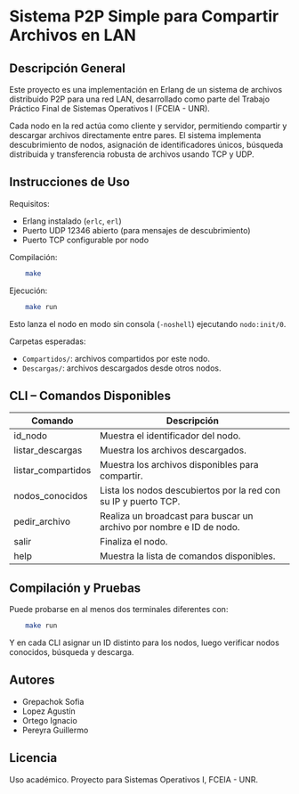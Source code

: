 Sistema P2P Simple para Compartir Archivos en LAN
=================================================

Descripción General
-------------------

Este proyecto es una implementación en Erlang de un sistema de archivos distribuido P2P para una red LAN, desarrollado como parte del Trabajo Práctico Final de Sistemas Operativos I (FCEIA - UNR).

Cada nodo en la red actúa como cliente y servidor, permitiendo compartir y descargar archivos directamente entre pares. El sistema implementa descubrimiento de nodos, asignación de identificadores únicos, búsqueda distribuida y transferencia robusta de archivos usando TCP y UDP.

Instrucciones de Uso
--------------------

Requisitos:
- Erlang instalado (`erlc`, `erl`)
- Puerto UDP 12346 abierto (para mensajes de descubrimiento)
- Puerto TCP configurable por nodo

Compilación:
```bash
    make
```

Ejecución:
```bash
    make run
```
Esto lanza el nodo en modo sin consola (`-noshell`) ejecutando `nodo:init/0`.

Carpetas esperadas:
- `Compartidos/`: archivos compartidos por este nodo.
- `Descargas/`: archivos descargados desde otros nodos.

CLI – Comandos Disponibles
--------------------------

| Comando               | Descripción                                                                 |
|-----------------------|-----------------------------------------------------------------------------|
| id_nodo              | Muestra el identificador del nodo.                                          |
| listar_descargas     | Muestra los archivos descargados.                                           |
| listar_compartidos   | Muestra los archivos disponibles para compartir.                            |
| nodos_conocidos      | Lista los nodos descubiertos por la red con su IP y puerto TCP.             |
| pedir_archivo        | Realiza un broadcast para buscar un archivo por nombre e ID de nodo.        |
| salir                | Finaliza el nodo.                                                            |
| help                 | Muestra la lista de comandos disponibles.                                    |


Compilación y Pruebas
---------------------

Puede probarse en al menos dos terminales diferentes con:
```bash
    make run
```

Y en cada CLI asignar un ID distinto para los nodos, luego verificar nodos conocidos, búsqueda y descarga.

Autores
-------

- Grepachok Sofia
- Lopez Agustín
- Ortego Ignacio
- Pereyra Guillermo

Licencia
--------

Uso académico. Proyecto para Sistemas Operativos I, FCEIA - UNR.
